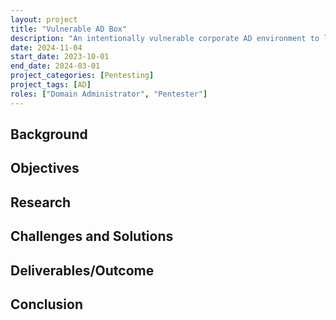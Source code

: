 ```yaml
---
layout: project
title: "Vulnerable AD Box"
description: "An intentionally vulnerable corporate AD environment to learn AD pentesting."
date: 2024-11-04
start_date: 2023-10-01
end_date: 2024-03-01
project_categories: [Pentesting]
project_tags: [AD]
roles: ["Domain Administrator", "Pentester"]
---
```


## Background

## Objectives

## Research

## Challenges and Solutions

## Deliverables/Outcome

## Conclusion